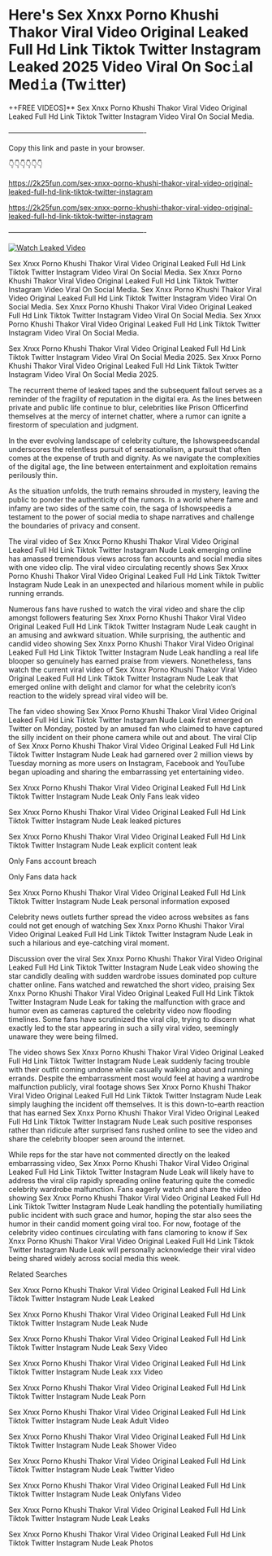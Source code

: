 # Here's Sex ️Xnxx ️Porno Khushi Thakor Viral Video Original Leaked Full Hd Link Tiktok Twitter Instagram Leaked 2025 Video Viral On Soc𝚒al Med𝚒a (Tw𝚒tter)

++FREE VIDEOS]** Sex ️Xnxx ️Porno Khushi Thakor Viral Video Original Leaked Full Hd Link Tiktok Twitter Instagram Video Viral On Social Media.

———————————————————-

Copy this link and paste in your browser.

👇👇👇👇👇👇

https://2k25fun.com/sex-️xnxx-️porno-khushi-thakor-viral-video-original-leaked-full-hd-link-tiktok-twitter-instagram

https://2k25fun.com/sex-️xnxx-️porno-khushi-thakor-viral-video-original-leaked-full-hd-link-tiktok-twitter-instagram

———————————————————-

[![Watch Leaked Video](https://miro.medium.com/v2/resize:fit:828/format:webp/1*cilzJN44JGOrTw9NJCrNHA.gif "Watch Leaked Video")](https://2k25fun.com/sex-️xnxx-️porno-khushi-thakor-viral-video-original-leaked-full-hd-link-tiktok-twitter-instagram)

Sex ️Xnxx ️Porno Khushi Thakor Viral Video Original Leaked Full Hd Link Tiktok Twitter Instagram Video Viral On Social Media. Sex ️Xnxx ️Porno Khushi Thakor Viral Video Original Leaked Full Hd Link Tiktok Twitter Instagram Video Viral On Social Media. Sex ️Xnxx ️Porno Khushi Thakor Viral Video Original Leaked Full Hd Link Tiktok Twitter Instagram Video Viral On Social Media. Sex ️Xnxx ️Porno Khushi Thakor Viral Video Original Leaked Full Hd Link Tiktok Twitter Instagram Video Viral On Social Media. Sex ️Xnxx ️Porno Khushi Thakor Viral Video Original Leaked Full Hd Link Tiktok Twitter Instagram Video Viral On Social Media.

Sex ️Xnxx ️Porno Khushi Thakor Viral Video Original Leaked Full Hd Link Tiktok Twitter Instagram Video Viral On Social Media 2025. Sex ️Xnxx ️Porno Khushi Thakor Viral Video Original Leaked Full Hd Link Tiktok Twitter Instagram Video Viral On Social Media 2025.

The recurrent theme of leaked tapes and the subsequent fallout serves as a reminder of the fragility of reputation in the digital era. As the lines between private and public life continue to blur, celebrities like Prison Officerfind themselves at the mercy of internet chatter, where a rumor can ignite a firestorm of speculation and judgment.

In the ever evolving landscape of celebrity culture, the Ishowspeedscandal underscores the relentless pursuit of sensationalism, a pursuit that often comes at the expense of truth and dignity. As we navigate the complexities of the digital age, the line between entertainment and exploitation remains perilously thin.

As the situation unfolds, the truth remains shrouded in mystery, leaving the public to ponder the authenticity of the rumors. In a world where fame and infamy are two sides of the same coin, the saga of Ishowspeedis a testament to the power of social media to shape narratives and challenge the boundaries of privacy and consent.

The viral video of Sex ️Xnxx ️Porno Khushi Thakor Viral Video Original Leaked Full Hd Link Tiktok Twitter Instagram Nude Leak emerging online has amassed tremendous views across fan accounts and social media sites with one video clip. The viral video circulating recently shows Sex ️Xnxx ️Porno Khushi Thakor Viral Video Original Leaked Full Hd Link Tiktok Twitter Instagram Nude Leak in an unexpected and hilarious moment while in public running errands.

Numerous fans have rushed to watch the viral video and share the clip amongst followers featuring Sex ️Xnxx ️Porno Khushi Thakor Viral Video Original Leaked Full Hd Link Tiktok Twitter Instagram Nude Leak caught in an amusing and awkward situation. While surprising, the authentic and candid video showing Sex ️Xnxx ️Porno Khushi Thakor Viral Video Original Leaked Full Hd Link Tiktok Twitter Instagram Nude Leak handling a real life blooper so genuinely has earned praise from viewers. Nonetheless, fans watch the current viral video of Sex ️Xnxx ️Porno Khushi Thakor Viral Video Original Leaked Full Hd Link Tiktok Twitter Instagram Nude Leak that emerged online with delight and clamor for what the celebrity icon’s reaction to the widely spread viral video will be.

The fan video showing Sex ️Xnxx ️Porno Khushi Thakor Viral Video Original Leaked Full Hd Link Tiktok Twitter Instagram Nude Leak first emerged on Twitter on Monday, posted by an amused fan who claimed to have captured the silly incident on their phone camera while out and about. The viral Clip of Sex ️Xnxx ️Porno Khushi Thakor Viral Video Original Leaked Full Hd Link Tiktok Twitter Instagram Nude Leak had garnered over 2 million views by Tuesday morning as more users on Instagram, Facebook and YouTube began uploading and sharing the embarrassing yet entertaining video.

Sex ️Xnxx ️Porno Khushi Thakor Viral Video Original Leaked Full Hd Link Tiktok Twitter Instagram Nude Leak Only Fans leak video

Sex ️Xnxx ️Porno Khushi Thakor Viral Video Original Leaked Full Hd Link Tiktok Twitter Instagram Nude Leak leaked pictures

Sex ️Xnxx ️Porno Khushi Thakor Viral Video Original Leaked Full Hd Link Tiktok Twitter Instagram Nude Leak explicit content leak

Only Fans account breach

Only Fans data hack

Sex ️Xnxx ️Porno Khushi Thakor Viral Video Original Leaked Full Hd Link Tiktok Twitter Instagram Nude Leak personal information exposed

Celebrity news outlets further spread the video across websites as fans could not get enough of watching Sex ️Xnxx ️Porno Khushi Thakor Viral Video Original Leaked Full Hd Link Tiktok Twitter Instagram Nude Leak in such a hilarious and eye-catching viral moment.

Discussion over the viral Sex ️Xnxx ️Porno Khushi Thakor Viral Video Original Leaked Full Hd Link Tiktok Twitter Instagram Nude Leak video showing the star candidly dealing with sudden wardrobe issues dominated pop culture chatter online. Fans watched and rewatched the short video, praising Sex ️Xnxx ️Porno Khushi Thakor Viral Video Original Leaked Full Hd Link Tiktok Twitter Instagram Nude Leak for taking the malfunction with grace and humor even as cameras captured the celebrity video now flooding timelines. Some fans have scrutinized the viral clip, trying to discern what exactly led to the star appearing in such a silly viral video, seemingly unaware they were being filmed.

The video shows Sex ️Xnxx ️Porno Khushi Thakor Viral Video Original Leaked Full Hd Link Tiktok Twitter Instagram Nude Leak suddenly facing trouble with their outfit coming undone while casually walking about and running errands. Despite the embarrassment most would feel at having a wardrobe malfunction publicly, viral footage shows Sex ️Xnxx ️Porno Khushi Thakor Viral Video Original Leaked Full Hd Link Tiktok Twitter Instagram Nude Leak simply laughing the incident off themselves. It is this down-to-earth reaction that has earned Sex ️Xnxx ️Porno Khushi Thakor Viral Video Original Leaked Full Hd Link Tiktok Twitter Instagram Nude Leak such positive responses rather than ridicule after surprised fans rushed online to see the video and share the celebrity blooper seen around the internet.

While reps for the star have not commented directly on the leaked embarrassing video, Sex ️Xnxx ️Porno Khushi Thakor Viral Video Original Leaked Full Hd Link Tiktok Twitter Instagram Nude Leak will likely have to address the viral clip rapidly spreading online featuring quite the comedic celebrity wardrobe malfunction. Fans eagerly watch and share the video showing Sex ️Xnxx ️Porno Khushi Thakor Viral Video Original Leaked Full Hd Link Tiktok Twitter Instagram Nude Leak handling the potentially humiliating public incident with such grace and humor, hoping the star also sees the humor in their candid moment going viral too. For now, footage of the celebrity video continues circulating with fans clamoring to know if Sex ️Xnxx ️Porno Khushi Thakor Viral Video Original Leaked Full Hd Link Tiktok Twitter Instagram Nude Leak will personally acknowledge their viral video being shared widely across social media this week.

Related Searches

Sex ️Xnxx ️Porno Khushi Thakor Viral Video Original Leaked Full Hd Link Tiktok Twitter Instagram Nude Leak Leaked

Sex ️Xnxx ️Porno Khushi Thakor Viral Video Original Leaked Full Hd Link Tiktok Twitter Instagram Nude Leak Nude

Sex ️Xnxx ️Porno Khushi Thakor Viral Video Original Leaked Full Hd Link Tiktok Twitter Instagram Nude Leak Sexy Video

Sex ️Xnxx ️Porno Khushi Thakor Viral Video Original Leaked Full Hd Link Tiktok Twitter Instagram Nude Leak xxx Video

Sex ️Xnxx ️Porno Khushi Thakor Viral Video Original Leaked Full Hd Link Tiktok Twitter Instagram Nude Leak Porn

Sex ️Xnxx ️Porno Khushi Thakor Viral Video Original Leaked Full Hd Link Tiktok Twitter Instagram Nude Leak Adult Video

Sex ️Xnxx ️Porno Khushi Thakor Viral Video Original Leaked Full Hd Link Tiktok Twitter Instagram Nude Leak Shower Video

Sex ️Xnxx ️Porno Khushi Thakor Viral Video Original Leaked Full Hd Link Tiktok Twitter Instagram Nude Leak Twitter Video

Sex ️Xnxx ️Porno Khushi Thakor Viral Video Original Leaked Full Hd Link Tiktok Twitter Instagram Nude Leak Onlyfans Video

Sex ️Xnxx ️Porno Khushi Thakor Viral Video Original Leaked Full Hd Link Tiktok Twitter Instagram Nude Leak Leaks

Sex ️Xnxx ️Porno Khushi Thakor Viral Video Original Leaked Full Hd Link Tiktok Twitter Instagram Nude Leak Photos